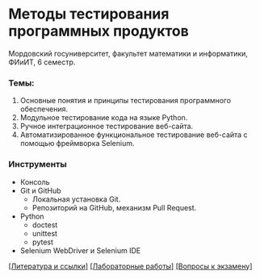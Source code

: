 # Методы тестирования программных продуктов

Мордовский госуниверситет, факультет математики и информатики, ФИиИТ, 6 семестр.

### Темы:

1. Основные понятия и принципы тестирования программного обеспечения.
2. Модульное тестирование кода на языке Python.
3. Ручное интеграционное тестирование веб-сайта.
4. Автоматизированное функциональное тестирование веб-сайта с помощью фреймворка Selenium.
   
### Инструменты

- Консоль
- Git и GitHub
  - Локальная установка Git.
  - Репозиторий на GitHub, механизм Pull Request.
- Python
  - doctest
  - unittest
  - pytest
- Selenium WebDriver и Selenium IDE

[[Литература и ссылки]](./content/links.md) [[Лабораторные работы]](./content/labs.md) [[Вопросы к экзамену]](./content/topics.md)
